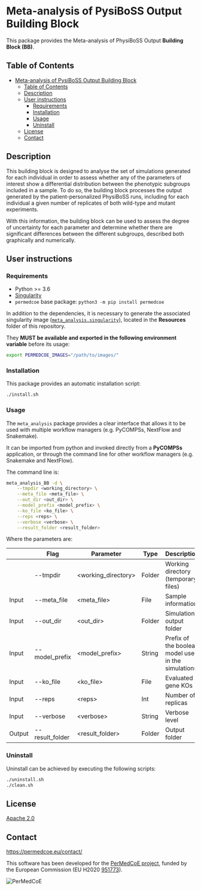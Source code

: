 # Meta-analysis of PysiBoSS Output Building Block

This package provides the Meta-analysis of PhysiBoSS Output **Building Block (BB)**.

## Table of Contents

- [Meta-analysis of PysiBoSS Output Building Block](#meta-analysis-of-pysiboss-output-building-block)
  - [Table of Contents](#table-of-contents)
  - [Description](#description)
  - [User instructions](#user-instructions)
    - [Requirements](#requirements)
    - [Installation](#installation)
    - [Usage](#usage)
    - [Uninstall](#uninstall)
  - [License](#license)
  - [Contact](#contact)

## Description

This building block is designed to analyse the set of simulations generated for each individual in order to assess whether any of the parameters of interest show a differential distribution between the phenotypic subgroups included in a sample. To do so, the building block processes the output generated by the patient-personalized PhysiBoSS runs, including for each individual a given number of replicates of both wild-type and mutant experiments.

With this information, the building block can be used to assess the degree of uncertainty for each parameter and determine whether there are significant differences between the different subgroups, described both graphically and numerically.

## User instructions

### Requirements

- Python >= 3.6
- [Singularity](https://singularity.lbl.gov/docs-installation)
- `permedcoe` base package: `python3 -m pip install permedcoe`

In addition to the dependencies, it is necessary to generate the associated
singularity image ([`meta_analysis.singularity`](../Resources/images/meta_analysis.singularity)),
located in the **Resources** folder of this repository.

They **MUST be available and exported in the following environment variable**
before its usage:

```bash
export PERMEDCOE_IMAGES="/path/to/images/"
```

### Installation

This package provides an automatic installation script:

```bash
./install.sh
```

### Usage

The `meta_analysis` package provides a clear interface that allows
it to be used with multiple workflow managers (e.g. PyCOMPSs, NextFlow and
Snakemake).

It can be imported from python and invoked directly from a **PyCOMPSs**
application, or through the command line for other workflow managers
(e.g. Snakemake and NextFlow).

The command line is:

```bash
meta_analysis_BB -d \
    --tmpdir <working_directory> \
    --meta_file <meta_file> \
    --out_dir <out_dir> \
    --model_prefix <model_prefix> \
    --ko_file <ko_file> \
    --reps <reps> \
    --verbose <verbose> \
    --result_folder <result_folder>
```

Where the parameters are:

|        | Flag                | Parameter            | Type   | Description                                         |
|--------|---------------------|----------------------|--------|-----------------------------------------------------|
|        | --tmpdir            | \<working_directory> | Folder | Working directory (temporary files)                 |
| Input  | --meta_file         | \<meta_file>         | File   | Sample information                                  |
| Input  | --out_dir           | \<out_dir>           | Folder | Simulations output folder                           |
| Input  | --model_prefix      | \<model_prefix>      | String | Prefix of the boolean model used in the simulations |
| Input  | --ko_file           | \<ko_file>           | File   | Evaluated gene KOs                                  |
| Input  | --reps              | \<reps>              | Int    | Number of replicas                                  |
| Input  | --verbose           | \<verbose>           | String | Verbose level                                       |
| Output | --result_folder     | \<result_folder>     | Folder | Output folder                                       |

### Uninstall

Uninstall can be achieved by executing the following scripts:

```bash
./uninstall.sh
./clean.sh
```

## License

[Apache 2.0](https://www.apache.org/licenses/LICENSE-2.0)

## Contact

<https://permedcoe.eu/contact/>

This software has been developed for the [PerMedCoE project](https://permedcoe.eu/), funded by the European Commission (EU H2020 [951773](https://cordis.europa.eu/project/id/951773)).

![](https://permedcoe.eu/wp-content/uploads/2020/11/logo_1.png "PerMedCoE")
